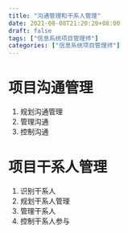 ```yaml
---
title: "沟通管理和干系人管理"
date: 2021-08-08T21:20:20+08:00
draft: false
tags: ["信息系统项目管理师"]
categories: ["信息系统项目管理师"]
---
```




# 项目沟通管理

1. 规划沟通管理
2. 管理沟通
3. 控制沟通

# 项目干系人管理

1. 识别干系人
2. 规划干系人管理
3. 管理干系人
4. 控制干系人参与